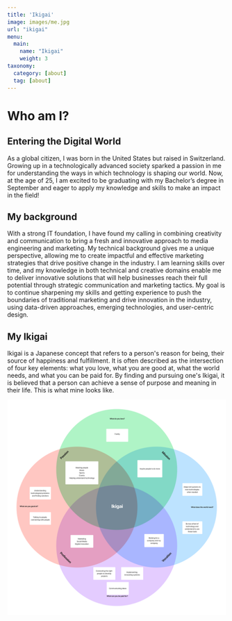 ```yaml
---
title: 'Ikigai'
image: images/me.jpg
url: "ikigai"
menu:
  main:
    name: "Ikigai"
    weight: 3
taxonomy:
  category: [about]
  tag: [about]
---
```


# Who am I?

## Entering the Digital World

As a global citizen, I was born in the United States but raised in Switzerland. Growing up in a technologically advanced society sparked a passion in me for understanding the ways in which technology is shaping our world. Now, at the age of 25, I am excited to be graduating with my Bachelor’s degree in September and eager to apply my knowledge and skills to make an impact in the field!

## My background

With a strong IT foundation, I have found my calling in combining creativity and communication to bring a fresh and innovative approach to media engineering and marketing. My technical background gives me a unique perspective, allowing me to create impactful and effective marketing strategies that drive positive change in the industry. I am learning skills over time, and my knowledge in both technical and creative domains enable me to deliver innovative solutions that will help businesses reach their full potential through strategic communication and marketing tactics. My goal is to continue sharpening my skills and getting experience to push the boundaries of traditional marketing and drive innovation in the industry, using data-driven approaches, emerging technologies, and user-centric design.

## My Ikigai

Ikigai is a Japanese concept that refers to a person's reason for being, their source of happiness and fulfillment. It is often described as the intersection of four key elements: what you love, what you are good at, what the world needs, and what you can be paid for. By finding and pursuing one's Ikigai, it is believed that a person can achieve a sense of purpose and meaning in their life. This is what mine looks like.

![ikigai](/static/images/ikigai.png)
